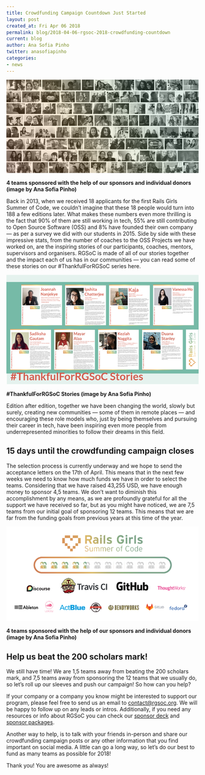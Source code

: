 ```yaml
---
title: Crowdfunding Campaign Countdown Just Started
layout: post
created_at: Fri Apr 06 2018
permalink: blog/2018-04-06-rgsoc-2018-crowdfunding-countdown
current: blog
author: Ana Sofia Pinho
twitter: anasofiapinho
categories:
- news
---
```


![5 Years of RGSoC Teams (image by multiple people)](/img/blog/2018/2018-04-06-rgsoc-teams-2013-2017_rainbow-948x455px.png)
<div class="image-credits"><b>4 teams sponsored with the help of our sponsors and individual donors (image by Ana Sofia Pinho)</b></div>

Back in 2013, when we received 18 applicants for the first Rails Girls Summer of Code, we couldn’t imagine that these 18 people would turn into 188 a few editions later. What makes these numbers even more thrilling is the fact that 90% of them are still working in tech, 55% are still contributing to Open Source Software (OSS) and 8% have founded their own company — as per a survey we did with our students in 2015.
Side by side with these impressive stats, from the number of coaches to the OSS Projects we have worked on, are the inspiring stories of our participants, coaches, mentors, supervisors and organisers. RGSoC is made of all of our stories together and the impact each of us has in our communities — you can read some of these stories on our #ThankfulForRGSoC series here.

![#ThankfulForRGSoC Stories (image by Ana Sofia Pinho)](/img/blog/2018/2018-04-06-rgsoc-teams-2013-2017_thankfulforrgsoc-stories.png)
<div class="image-credits"><b>#ThankfulForRGSoC Stories (image by Ana Sofia Pinho)</b></div>

Edition after edition, together we have been changing the world, slowly but surely, creating new communities — some of them in remote places — and encouraging these role models who, just by being themselves and pursuing their career in tech, have been inspiring even more people from underrepresented minorities to follow their dreams in this field.

## 15 days until the crowdfunding campaign closes

The selection process is currently underway and we hope to send the acceptance letters on the 17th of April. This means that in the next few weeks we need to know how much funds we have in order to select the teams.
Considering that we have raised 43,255 USD, we have enough money to sponsor 4,5 teams. We don’t want to diminish this accomplishment by any means, as we are profoundly grateful for all the support we have received so far, but as you might have noticed, we are 7,5 teams from our initial goal of sponsoring 12 teams. This means that we are far from the funding goals from previous years at this time of the year.

![4 teams sponsored with the help of our sponsors and individual donors (image by Ana Sofia Pinho)](/img/blog/2018/2018-04-06-rgsoc-teams-2013-2017_donations-bar-sponsors.png)
<div class="image-credits"><b>4 teams sponsored with the help of our sponsors and individual donors (image by Ana Sofia Pinho)</b></div>

## Help us beat the 200 scholars mark!
We still have time! We are 1,5 teams away from beating the 200 scholars mark, and 7,5 teams away from sponsoring the 12 teams that we usually do, so let’s roll up our sleeves and push our campaign! So how can you help?

If your company or a company you know might be interested to support our program, please feel free to send us an email to contact@rgsoc.org. We will be happy to follow up on any leads or intros. Additionally, if you need any resources or info about RGSoC you can check our [sponsor deck](https://speakerdeck.com/alicetragedy/rgsoc-2018-sponsor-pitch) and [sponsor packages]().

Another way to help, is to talk with your friends in-person and share our crowdfunding campaign posts or any other information that you find important on social media. A little can go a long way, so let’s do our best to fund as many teams as possible for 2018!

Thank you! You are awesome as always!
